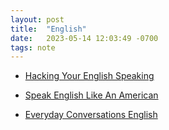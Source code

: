 ```yaml
---
layout: post
title:  "English"
date:   2023-05-14 12:03:49 -0700
tags: note
---
```


- [Hacking Your English Speaking]()

- [Speak English Like An American]()

- [Everyday Conversations English]()
